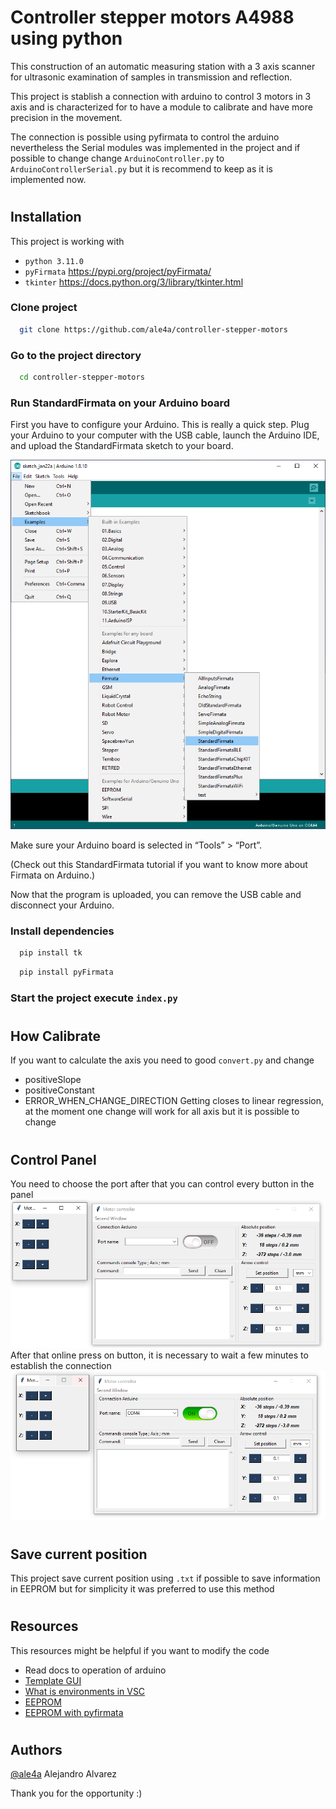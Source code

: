 # Controller stepper motors A4988 using python
This construction of an automatic measuring station with a 3 axis scanner for ultrasonic examination of samples in transmission and reflection.

This project is stablish a connection with arduino to control 3 motors in 3 axis and is characterized for to have a module to calibrate and have more precision in the movement.

The connection is possible using pyfirmata to control the arduino nevertheless the Serial modules was implemented in the project and if possible to change change `ArduinoController.py` to `ArduinoControllerSerial.py` but it is recommend to keep as it is implemented now.
#
## Installation
This project is working with 
- `python 3.11.0`
- `pyFirmata` https://pypi.org/project/pyFirmata/
- `tkinter` https://docs.python.org/3/library/tkinter.html

### Clone project

```bash
  git clone https://github.com/ale4a/controller-stepper-motors
```

### Go to the project directory

```bash
  cd controller-stepper-motors
```

### Run StandardFirmata on your Arduino board

First you have to configure your Arduino. This is really a quick step.
Plug your Arduino to your computer with the USB cable, launch the Arduino IDE, and upload the StandardFirmata sketch to your board.

![Alt text](img/01_docs.png "Title")

Make sure your Arduino board is selected in “Tools” > “Port”.

(Check out this StandardFirmata tutorial if you want to know more about Firmata on Arduino.)

Now that the program is uploaded, you can remove the USB cable and disconnect your Arduino.


### Install dependencies

```bash
  pip install tk
```

```bash
  pip install pyFirmata
```

### Start the project execute `index.py`



# 
## How Calibrate
If you want to calculate the axis you need to good `convert.py` and change
- positiveSlope
- positiveConstant
- ERROR_WHEN_CHANGE_DIRECTION
Getting closes to linear regression, at the moment one change will work for all axis but it is possible to change
# 
## Control Panel
You need to choose the port after that you can control every button in the panel
![Alt text 1](img/02_docs.png "Alt text 1")
After that online press on button, it is necessary to wait a few minutes to establish the connection
![Alt text 2](img/03_docs.png "Alt text 2")

#
## Save current position
This project save current position using `.txt` if possible to save information in EEPROM but for simplicity it was preferred to use this method
#
## Resources
This resources might be helpful if you want to modify the code

- Read docs to operation of arduino
- [Template GUI](https://runestone.academy/ns/books/published/thinkcspy/GUIandEventDrivenProgramming/03_widgets.html)
- [What is environments in VSC](https://code.visualstudio.com/docs/python/environments) 
- [EEPROM](https://docs.arduino.cc/learn/built-in-libraries/eeprom)
- [EEPROM with pyfirmata](https://arduino.stackexchange.com/questions/28971/can-you-save-data-to-eeprom-using-firmata)
# 
## Authors
[@ale4a](https://www.github.com/ale4a) Alejandro Alvarez

Thank you for the opportunity :)


